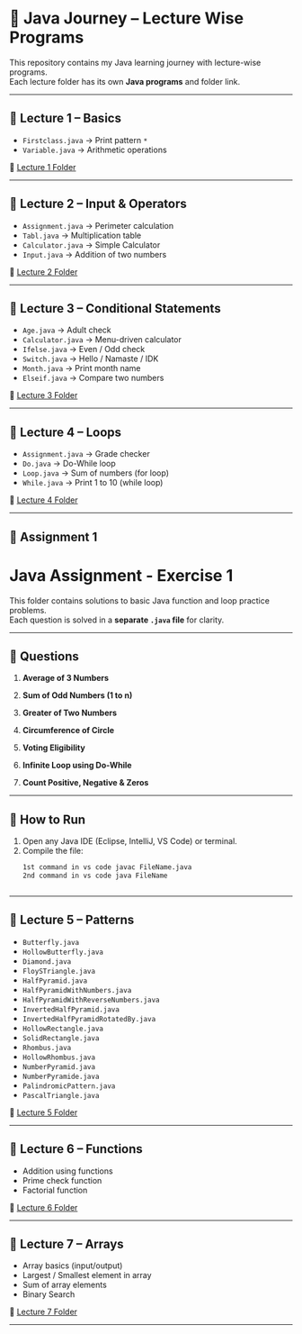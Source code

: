 # 🚀 Java Journey – Lecture Wise Programs

This repository contains my Java learning journey with lecture-wise programs.  
Each lecture folder has its own **Java programs** and folder link.  

---


## 📘 Lecture 1 – Basics
- `Firstclass.java`   → Print pattern `*`
- `Variable.java`     → Arithmetic operations  

📑 [Lecture 1 Folder](https://github.com/Tushar-3612/Java_Journey/tree/main/Leacture%201)

---

## 📘 Lecture 2 – Input & Operators
- `Assignment.java`   → Perimeter calculation  
- `Tabl.java`         → Multiplication table  
- `Calculator.java`   → Simple Calculator  
- `Input.java`        → Addition of two numbers  

📑 [Lecture 2 Folder](https://github.com/Tushar-3612/Java_Journey/tree/main/Leacture%202)

---

## 📘 Lecture 3 – Conditional Statements
- `Age.java`          → Adult check  
- `Calculator.java`   → Menu-driven calculator  
- `Ifelse.java`       → Even / Odd check  
- `Switch.java`       → Hello / Namaste / IDK  
- `Month.java`        → Print month name  
- `Elseif.java`       → Compare two numbers  

📑 [Lecture 3 Folder](https://github.com/Tushar-3612/Java_Journey/tree/main/Leacture%203)

---

## 📘 Lecture 4 – Loops
- `Assignment.java`   → Grade checker  
- `Do.java`           → Do-While loop  
- `Loop.java`         → Sum of numbers (for loop)  
- `While.java`        → Print 1 to 10 (while loop)  

📑 [Lecture 4 Folder](https://github.com/Tushar-3612/Java_Journey/tree/main/Leacture%204)

---

##  📘 Assignment 1

# Java Assignment - Exercise 1  

This folder contains solutions to basic Java function and loop practice problems.  
Each question is solved in a **separate `.java` file** for clarity.  

---
## 📌 Questions  

1. **Average of 3 Numbers**  

2. **Sum of Odd Numbers (1 to n)**  

3. **Greater of Two Numbers**  
   
4. **Circumference of Circle**  
  
5. **Voting Eligibility**  
   
6. **Infinite Loop using Do-While**  

7. **Count Positive, Negative & Zeros**  
   
---

## 🚀 How to Run  

1. Open any Java IDE (Eclipse, IntelliJ, VS Code) or terminal.  
2. Compile the file:  
   ```bash
   1st command in vs code javac FileName.java
   2nd command in vs code java FileName



---

## 📘 Lecture 5 – Patterns
- `Butterfly.java`  
- `HollowButterfly.java`  
- `Diamond.java`  
- `FloySTriangle.java`  
- `HalfPyramid.java`  
- `HalfPyramidWithNumbers.java`  
- `HalfPyramidWithReverseNumbers.java`  
- `InvertedHalfPyramid.java`  
- `InvertedHalfPyramidRotatedBy.java`  
- `HollowRectangle.java`  
- `SolidRectangle.java`  
- `Rhombus.java`  
- `HollowRhombus.java`  
- `NumberPyramid.java`  
- `NumberPyramide.java`  
- `PalindromicPattern.java`  
- `PascalTriangle.java`  

📑 [Lecture 5 Folder](https://github.com/Tushar-3612/Java_Journey/tree/main/Leacture%205)

---

## 📘 Lecture 6 – Functions
- Addition using functions  
- Prime check function  
- Factorial function  
 

📑 [Lecture 6 Folder](https://github.com/Tushar-3612/Java_Journey/tree/main/Leacture%206)

---

## 📘 Lecture 7 – Arrays
- Array basics (input/output)  
- Largest / Smallest element in array  
- Sum of array elements
- Binary Search 
  

📑 [Lecture 7 Folder](https://github.com/Tushar-3612/Java_Journey/tree/main/Leacture%207)

---

 
